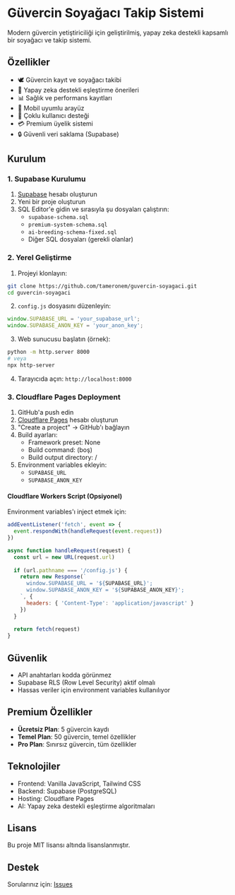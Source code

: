 # Güvercin Soyağacı Takip Sistemi

Modern güvercin yetiştiriciliği için geliştirilmiş, yapay zeka destekli kapsamlı bir soyağacı ve takip sistemi.

## Özellikler

- 🕊️ Güvercin kayıt ve soyağacı takibi
- 🧬 Yapay zeka destekli eşleştirme önerileri
- 📊 Sağlık ve performans kayıtları
- 📱 Mobil uyumlu arayüz
- 👥 Çoklu kullanıcı desteği
- 💳 Premium üyelik sistemi
- 🔒 Güvenli veri saklama (Supabase)

## Kurulum

### 1. Supabase Kurulumu

1. [Supabase](https://supabase.com) hesabı oluşturun
2. Yeni bir proje oluşturun
3. SQL Editor'e gidin ve sırasıyla şu dosyaları çalıştırın:
   - `supabase-schema.sql`
   - `premium-system-schema.sql`
   - `ai-breeding-schema-fixed.sql`
   - Diğer SQL dosyaları (gerekli olanlar)

### 2. Yerel Geliştirme

1. Projeyi klonlayın:
```bash
git clone https://github.com/tameronem/guvercin-soyagaci.git
cd guvercin-soyagaci
```

2. `config.js` dosyasını düzenleyin:
```javascript
window.SUPABASE_URL = 'your_supabase_url';
window.SUPABASE_ANON_KEY = 'your_anon_key';
```

3. Web sunucusu başlatın (örnek):
```bash
python -m http.server 8000
# veya
npx http-server
```

4. Tarayıcıda açın: `http://localhost:8000`

### 3. Cloudflare Pages Deployment

1. GitHub'a push edin
2. [Cloudflare Pages](https://pages.cloudflare.com) hesabı oluşturun
3. "Create a project" → GitHub'ı bağlayın
4. Build ayarları:
   - Framework preset: None
   - Build command: (boş)
   - Build output directory: /
5. Environment variables ekleyin:
   - `SUPABASE_URL`
   - `SUPABASE_ANON_KEY`

#### Cloudflare Workers Script (Opsiyonel)

Environment variables'ı inject etmek için:

```javascript
addEventListener('fetch', event => {
  event.respondWith(handleRequest(event.request))
})

async function handleRequest(request) {
  const url = new URL(request.url)
  
  if (url.pathname === '/config.js') {
    return new Response(`
      window.SUPABASE_URL = '${SUPABASE_URL}';
      window.SUPABASE_ANON_KEY = '${SUPABASE_ANON_KEY}';
    `, {
      headers: { 'Content-Type': 'application/javascript' }
    })
  }
  
  return fetch(request)
}
```

## Güvenlik

- API anahtarları kodda görünmez
- Supabase RLS (Row Level Security) aktif olmalı
- Hassas veriler için environment variables kullanılıyor

## Premium Özellikler

- **Ücretsiz Plan**: 5 güvercin kaydı
- **Temel Plan**: 50 güvercin, temel özellikler
- **Pro Plan**: Sınırsız güvercin, tüm özellikler

## Teknolojiler

- Frontend: Vanilla JavaScript, Tailwind CSS
- Backend: Supabase (PostgreSQL)
- Hosting: Cloudflare Pages
- AI: Yapay zeka destekli eşleştirme algoritmaları

## Lisans

Bu proje MIT lisansı altında lisanslanmıştır.

## Destek

Sorularınız için: [Issues](https://github.com/tameronem/guvercin-soyagaci/issues)